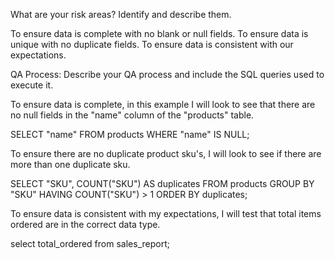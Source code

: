 What are your risk areas? Identify and describe them.

To ensure data is complete with no blank or null fields.
To ensure data is unique with no duplicate fields.
To ensure data is consistent with our expectations.

QA Process:
Describe your QA process and include the SQL queries used to execute it.


To ensure data is complete, in this example I will look to see that there are no null fields in the "name" column of the "products" table.

SELECT "name"
FROM products
WHERE "name" IS NULL;


To ensure there are no duplicate product sku's, I will look to see if there are more than one duplicate sku.

SELECT "SKU", COUNT("SKU") AS duplicates
FROM products
GROUP BY "SKU"
HAVING COUNT("SKU") > 1
ORDER BY duplicates;

To ensure data is consistent with my expectations, I will test that total items ordered are in the correct data type.

select total_ordered from sales_report;
